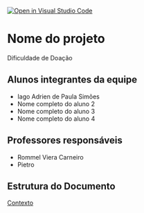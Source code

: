 [![Open in Visual Studio Code](https://classroom.github.com/assets/open-in-vscode-c66648af7eb3fe8bc4f294546bfd86ef473780cde1dea487d3c4ff354943c9ae.svg)](https://classroom.github.com/online_ide?assignment_repo_id=7552766&assignment_repo_type=AssignmentRepo)
# Nome do projeto
Dificuldade de Doação

## Alunos integrantes da equipe

* Iago Adrien de Paula Simões
* Nome completo do aluno 2
* Nome completo do aluno 3
* Nome completo do aluno 4

## Professores responsáveis

* Rommel Viera Carneiro
* Pietro

## Estrutura do Documento

[Contexto](https://github.com/ICEI-PUC-Minas-PMGCC-TI/tiaw-pmg-cc-m-20221-tiaw-doacoes-grupo-2/blob/master/Contexto)
